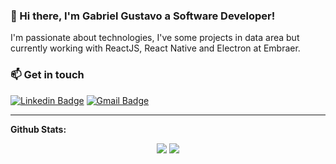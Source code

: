 ### 👋 Hi there, I'm Gabriel Gustavo a Software Developer! 

 I'm passionate about technologies, I've some projects in data area but currently working with ReactJS, React Native and Electron at Embraer.

### 📫 Get in touch

<a target="_blank" href="https://www.linkedin.com/in/gabriel-gustavo-santos/">
<img src="https://img.shields.io/badge/-linkedin-blue?style=for-the-badge&logo=Linkedin&logoColor=white&link=https://www.linkedin.com/in/gabriel-gustavo-santos/" alt="Linkedin Badge"></a>

<a target="_blank" href="mailto:rodriguesgg36@gmail.com">
<img src="https://img.shields.io/badge/-gmail-red?style=for-the-badge&logo=Gmail&logoColor=white&link=mailto:rodriguesgg36@gmail.com" alt="Gmail Badge"></a>

---

**Github Stats:**

<p align="center">
  
  <img src="https://github-readme-stats.vercel.app/api?username=gabriel-rodriguess&show_icons=true&line_height=24&hide=issues&theme=Gradient">
  <img src="https://github-readme-stats.vercel.app/api/top-langs/?username=gabriel-rodriguess&count_private=true&line_height=20&layout=compact&theme=Gradient">

</p>

<!--
**gabriel-rodriguess/gabriel-rodriguess** is a ✨ _special_ ✨ repository because its `README.md` (this file) appears on your GitHub profile.

Here are some ideas to get you started:

- 🔭 I’m currently working on ...
- 🌱 I’m currently learning ...
- 👯 I’m looking to collaborate on ...
- 🤔 I’m looking for help with ...
- 💬 Ask me about ...
- 📫 How to reach me: ...
- 😄 Pronouns: ...
- ⚡ Fun fact: ...
-->
